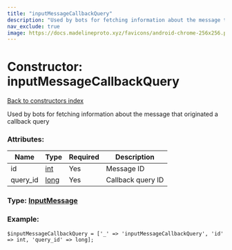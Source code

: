 ```yaml
---
title: "inputMessageCallbackQuery"
description: "Used by bots for fetching information about the message that originated a callback query"
nav_exclude: true
image: https://docs.madelineproto.xyz/favicons/android-chrome-256x256.png
---
```

# Constructor: inputMessageCallbackQuery  
[Back to constructors index](/API_docs/constructors/index.html)



Used by bots for fetching information about the message that originated a callback query

### Attributes:

| Name     |    Type       | Required | Description |
|----------|---------------|----------|-------------|
|id|[int](/API_docs/types/int.html) | Yes|Message ID|
|query\_id|[long](/API_docs/types/long.html) | Yes|Callback query ID|



### Type: [InputMessage](/API_docs/types/InputMessage.html)


### Example:

```
$inputMessageCallbackQuery = ['_' => 'inputMessageCallbackQuery', 'id' => int, 'query_id' => long];
```  
